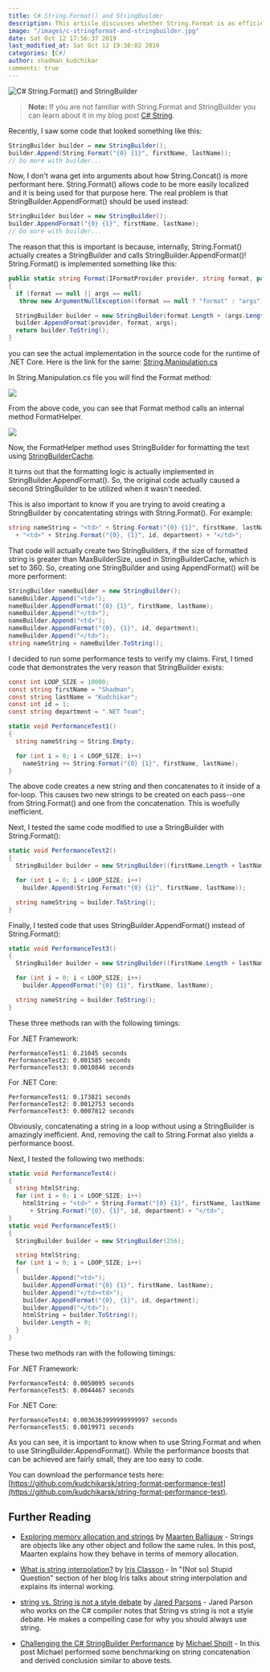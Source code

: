 ```yaml
---
title: C# String.Format() and StringBuilder
description: This article discusses whether String.Format is as efficient as StringBuilder in .NET.
image: "/images/c-stringformat-and-stringbuilder.jpg"
date: Sat Oct 12 17:56:37 2019
last_modified_at: Sat Oct 12 19:30:02 2019
categories: [C#]
author: shadman_kudchikar
comments: true
---
```


![C# String.Format() and StringBuilder](/images/c-stringformat-and-stringbuilder.jpg)

> **Note:** If you are not familiar with String.Format and StringBuilder you can learn about it in my blog post [C# String](/c-string/).

Recently, I saw some code that looked something like this:

```cs
StringBuilder builder = new StringBuilder();
builder.Append(String.Format("{0} {1}", firstName, lastName));
// Do more with builder...
```

Now, I don't wana get into arguments about how String.Concat() is more performant here. String.Format() allows code to be more easily localized and it is being used for that purpose here. The real problem is that StringBuilder.AppendFormat() should be used instead:

```cs
StringBuilder builder = new StringBuilder();
builder.AppendFormat("{0} {1}", firstName, lastName);
// Do more with builder...
```

<!--more-->

The reason that this is important is because, internally, String.Format() actually creates a StringBuilder and calls StringBuilder.AppendFormat()! String.Format() is implemented something like this:

```cs
public static string Format(IFormatProvider provider, string format, params object[] args)
{
  if (format == null || args == null)
   throw new ArgumentNullException((format == null ? "format" : "args"));

  StringBuilder builder = new StringBuilder(format.Length + (args.Length * 8));
  builder.AppendFormat(provider, format, args);
  return builder.ToString();
}
```

you can see the actual implementation in the source code for the runtime of .NET Core.
Here is the link for the same: [String.Manipulation.cs](https://github.com/dotnet/coreclr/blob/master/src/System.Private.CoreLib/shared/System/String.Manipulation.cs)

In String.Manipulation.cs file you will find the Format method:

![](/images/string-format-codebase1.PNG)

From the above code, you can see that Format method calls an internal method FormatHelper.

![](/images/string-format-codebase2.PNG)

Now, the FormatHelper method uses StringBuilder for formatting the text using [StringBuilderCache](https://github.com/dotnet/coreclr/blob/master/src/System.Private.CoreLib/shared/System/Text/StringBuilderCache.cs).

It turns out that the formatting logic is actually implemented in StringBuilder.AppendFormat(). So, the original code actually caused a second StringBuilder to be utilized when it wasn't needed.

This is also important to know if you are trying to avoid creating a StringBuilder by concatentating strings with String.Format(). For example:

```cs
string nameString = "<td>" + String.Format("{0} {1}", firstName, lastName) + "</td>"
  + "<td>" + String.Format("{0}, {1}", id, department) + "</td>";
```

That code will actually create two StringBuilders, if the size of formatted string is greater than MaxBuilderSize, used in StringBuilderCache, which is set to 360. So, creating one StringBuilder and using AppendFormat() will be more performent:

```cs
StringBuilder nameBuilder = new StringBuilder();
nameBuilder.Append("<td>");
nameBuilder.AppendFormat("{0} {1}", firstName, lastName);
nameBuilder.Append("</td>");
nameBuilder.Append("<td>");
nameBuilder.AppendFormat("{0}, {1}", id, department);
nameBuilder.Append("</td>");
string nameString = nameBuilder.ToString();
```

I decided to run some performance tests to verify my claims. First, I timed code that demonstrates the very reason that StringBuilder exists:

```cs
const int LOOP_SIZE = 10000;
const string firstName = "Shadman";
const string lastName = "Kudchikar";
const int id = 1;
const string department = ".NET Team";

static void PerformanceTest1()
{
  string nameString = String.Empty;

  for (int i = 0; i < LOOP_SIZE; i++)
    nameString += String.Format("{0} {1}", firstName, lastName);
}
```

The above code creates a new string and then concatenates to it inside of a for-loop. This causes two new strings to be created on each pass--one from String.Format() and one from the concatenation. This is woefully inefficient.

Next, I tested the same code modified to use a StringBuilder with String.Format():

```cs
static void PerformanceTest2()
{
  StringBuilder builder = new StringBuilder((firstName.Length + lastName.Length + 1) * LOOP_SIZE);

  for (int i = 0; i < LOOP_SIZE; i++)
    builder.Append(String.Format("{0} {1}", firstName, lastName));

  string nameString = builder.ToString();
}
```

Finally, I tested code that uses StringBuilder.AppendFormat() instead of String.Format():

```cs
static void PerformanceTest3()
{
  StringBuilder builder = new StringBuilder((firstName.Length + lastName.Length + 1) * LOOP_SIZE);

  for (int i = 0; i < LOOP_SIZE; i++)
    builder.AppendFormat("{0} {1}", firstName, lastName);

  string nameString = builder.ToString();
}
```

These three methods ran with the following timings:

For .NET Framework:

```
PerformanceTest1: 0.21045 seconds
PerformanceTest2: 0.001585 seconds
PerformanceTest3: 0.0010846 seconds
```

For .NET Core:

```
PerformanceTest1: 0.173821 seconds
PerformanceTest2: 0.0012753 seconds
PerformanceTest3: 0.0007812 seconds
```

Obviously, concatenating a string in a loop without using a StringBuilder is amazingly inefficient. And, removing the call to String.Format also yields a performance boost.

Next, I tested the following two methods:

```cs
static void PerformanceTest4()
{
  string htmlString;
  for (int i = 0; i < LOOP_SIZE; i++)
    htmlString = "<td>" + String.Format("{0} {1}", firstName, lastName) + "</td><td>"
      + String.Format("{0}, {1}", id, department) + "</td>";
}
static void PerformanceTest5()
{
  StringBuilder builder = new StringBuilder(256);

  string htmlString;
  for (int i = 0; i < LOOP_SIZE; i++)
  {
    builder.Append("<td>");
    builder.AppendFormat("{0} {1}", firstName, lastName);
    builder.Append("</td><td>");
    builder.AppendFormat("{0}, {1}", id, department);
    builder.Append("</td>");
    htmlString = builder.ToString();
    builder.Length = 0;
  }
}
```

These two methods ran with the following timings:

For .NET Framework:

```
PerformanceTest4: 0.0050095 seconds
PerformanceTest5: 0.0044467 seconds
```

For .NET Core:

```
PerformanceTest4: 0.0036363999999999997 seconds
PerformanceTest5: 0.0019971 seconds
```

As you can see, it is important to know when to use String.Format and when to use StringBuilder.AppendFormat(). While the performance boosts that can be achieved are fairly small, they are too easy to code.

You can download the performance tests here: [https://github.com/kudchikarsk/string-format-performance-test](https://github.com/kudchikarsk/string-format-performance-test).

## Further Reading

- [Exploring memory allocation and strings](https://blog.maartenballiauw.be/post/2016/11/15/exploring-memory-allocation-and-strings.html) by [Maarten Balliauw](https://blog.maartenballiauw.be/) - Strings are objects like any other object and follow the same rules. In this post, Maarten explains how they behave in terms of memory allocation.

- [What is string interpolation?](http://irisclasson.com/2016/01/02/not-so-stupid-question-283-what-is-string-interpolation/) by [Iris Classon](http://irisclasson.com/) - In "(Not so) Stupid Question" section of her blog Iris talks about string interpolation and explains its internal working.

- [string vs. String is not a style debate](https://blog.paranoidcoding.com/2019/04/08/string-vs-String-is-not-about-style.html) by [Jared Parsons](https://blog.paranoidcoding.com/) - Jared Parson who works on the C# compiler notes that String vs string is not a style debate. He makes a compelling case for why you should always use string.

- [Challenging the C# StringBuilder Performance](https://michaelscodingspot.com/challenging-the-c-stringbuilder/) by [Michael Shpilt](https://michaelscodingspot.com/) - In this post Michael performed some benchmarking on string concatenation and derived conclusion similar to above tests. 